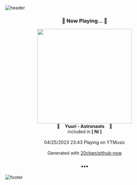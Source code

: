 ![header](https://capsule-render.vercel.app/api?type=wave&height=170&section=header&fontColor=090707&fontAlignX=45&fontAlignY=65&fontSize=100)

<h3 align="center">🎵 Now Playing... 🎵</h3>
<p align="center">
  <a href="https://music.youtube.com/watch?v=1p_12vV3FQk">
    <img width="300" src="https://lh3.googleusercontent.com/tJ3KnOmNnFyyuziP7DCKQ712xYkPNy4sw6g769VDn9dcT3Gz_vxursHeMcecgkhlc5EhWjwffehSZHMBPQ">
  </a>
  <br>
  🎵&nbsp&nbsp&nbsp <b>Yuuri - Astronauts</b> &nbsp&nbsp&nbsp🎵
  <br>
  included in <b>[ Ni ]</b>
  
  <br />
  <br />
  04/25/2023 23:43 Playing on YTMusic
  <br />
  <br />
  Generated with <a href="https://github.com/20chan/github-now">20chan/github-now</a>
</p>

<h3 align="center">•••</h3>

![footer](https://capsule-render.vercel.app/api?type=wave&height=150&section=footer)
